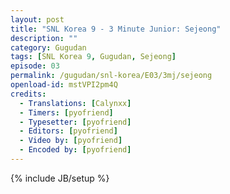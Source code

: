 ```yaml
---
layout: post
title: "SNL Korea 9 - 3 Minute Junior: Sejeong"
description: ""
category: Gugudan
tags: [SNL Korea 9, Gugudan, Sejeong]
episode: 03
permalink: /gugudan/snl-korea/E03/3mj/sejeong
openload-id: mstVPI2pm4Q
credits:
  - Translations: [Calynxx]
  - Timers: [pyofriend]
  - Typesetter: [pyofriend]
  - Editors: [pyofriend]
  - Video by: [pyofriend]
  - Encoded by: [pyofriend]
---
```

{% include JB/setup %}

